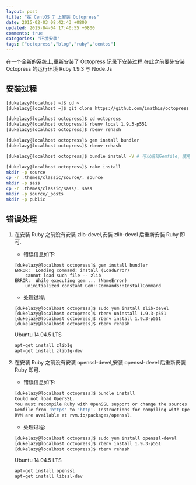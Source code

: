 ```yaml
---
layout: post
title: "在 CentOS 7 上安装 Octopress"
date: 2015-02-03 08:42:43 +0800
updated: 2015-04-04 17:40:55 +0800
comments: true
categories: "环境安装"
tags: ["octopress","blog","ruby","centos"]
---
```


在一个全新的系统上,重新安装了 Octopress 记录下安装过程.在此之前要先安装 Octopress 的运行环境 Ruby 1.9.3 与 Node.Js

<!--more-->

## 安装过程 ##
``` bash
[dukelazy@localhost ~]$ cd ~
[dukelazy@localhost ~]$ git clone https://github.com/imathis/octopress.git octopress

[dukelazy@localhost octopress]$ cd octopress
[dukelazy@localhost octopress]$ rbenv local 1.9.3-p551
[dukelazy@localhost octopress]$ rbenv rehash

[dukelazy@localhost octopress]$ gem install bundler
[dukelazy@localhost octopress]$ rbenv rehash

[dukelazy@localhost octopress]$ bundle install -V # 可以编辑Gemfile，使用淘宝的源
```

``` bash
[dukelazy@localhost octopress]$ rake install
mkdir -p source
cp -r .themes/classic/source/. source
mkdir -p sass
cp -r .themes/classic/sass/. sass
mkdir -p source/_posts
mkdir -p public
```

## 错误处理 ##

1. 在安装 Ruby 之前没有安装 zlib-devel,安装 zlib-devel 后重新安装 Ruby 即可.

    - 错误信息如下:

    ```
    [dukelazy@localhost octopress]$ gem install bundler
    ERROR:  Loading command: install (LoadError)
        cannot load such file -- zlib
    ERROR:  While executing gem ... (NameError)
        uninitialized constant Gem::Commands::InstallCommand
    ```

    - 处理过程:

    ```
    [dukelazy@localhost octopress]$ sudo yum install zlib-devel
    [dukelazy@localhost octopress]$ rbenv uninstall 1.9.3-p551
    [dukelazy@localhost octopress]$ rbenv install 1.9.3-p551
    [dukelazy@localhost octopress]$ rbenv rehash
    ```

    Ubuntu 14.04.5 LTS
    
    ``` bash
    apt-get install zlib1g
    apt-get install zlib1g-dev
    ```

2. 在安装 Ruby 之前没有安装 openssl-devel,安装 openssl-devel 后重新安装 Ruby 即可.

    - 错误信息如下:

    ``` bash
    [dukelazy@localhost octopress]$ bundle install
    Could not load OpenSSL.
    You must recompile Ruby with OpenSSL support or change the sources in your
    Gemfile from 'https' to 'http'. Instructions for compiling with OpenSSL using
    RVM are available at rvm.io/packages/openssl.
    ```

    - 处理过程:

    ``` bash
    [dukelazy@localhost octopress]$ sudo yum install openssl-devel
    [dukelazy@localhost octopress]$ rbenv install 1.9.3-p551
    [dukelazy@localhost octopress]$ rbenv rehash
    ```

    Ubuntu 14.04.5 LTS

    ``` bash
    apt-get install openssl
    apt-get install libssl-dev
    ```
